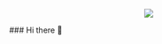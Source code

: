 <p align="center">
<img src="https://capsule-render.vercel.app/api?&type=waving&color=auto&height=180&section=header&text=Daeyoung's%20Hub&fontSize=50&animation=fadeIn&fontAlignY=45" />
  </p>
### Hi there 👋

<!--
**dae0hwang/dae0hwang** is a ✨ _special_ ✨ repository because its `README.md` (this file) appears on your GitHub profile.

Here are some ideas to get you started:

- 🔭 I’m currently working on ...
- 🌱 I’m currently learning ...
- 👯 I’m looking to collaborate on ...
- 🤔 I’m looking for help with ...
- 💬 Ask me about ...
- 📫 How to reach me: ...
- 😄 Pronouns: ...
- ⚡ Fun fact: ...
-->

